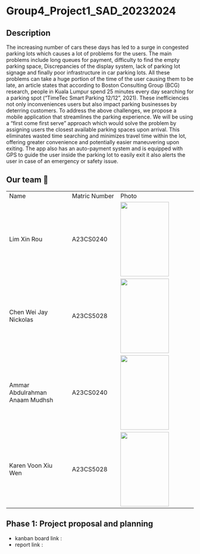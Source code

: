 # Group4_Project1_SAD_20232024

## Description 
The increasing number of cars these days has led to a surge in congested parking lots which causes a lot of problems for the users. The main problems include long queues for payment, difficulty to find the empty parking space, Discrepancies of the display system, lack of parking lot signage and finally poor infrastructure in car parking lots. All these problems can take a huge portion of the time of the user causing them to be late, an article states that according to Boston Consulting Group (BCG) research, people in Kuala Lumpur spend 25 minutes every day searching for a parking spot (“TimeTec Smart Parking 12/12”, 2021). These inefficiencies not only inconveniences users but also impact parking businesses by deterring customers.
To address the above challenges, we propose a mobile application that streamlines the parking experience. We will be using a “first come first serve” approach which would solve the problem by assigning users the closest available parking spaces upon arrival. This eliminates wasted time searching and minimizes travel time within the lot, offering greater convenience and potentially easier maneuvering upon exiting. The app also has an auto-payment system and is equipped with GPS to guide the user inside the parking lot to easily exit it also alerts the user in case of an emergency or safety issue.


## Our team :runner:
<table>
  <tr>
    <td width="250px">Name</td>
    <td width="150px">Matric Number</td>
    <td width="300px">Photo</td>
  </tr>
  <tr>
    <td>Lim Xin Rou</td>
    <td>A23CS0240</td>
    <td><img src="https://github.com/jjn7702/SECJ1023-PT2/assets/147809633/571a73b5-f6fa-447e-bfb0-11a170451d11" height="200" width="130"></td>
  </tr>
  <tr>
    <td>Chen Wei Jay Nickolas</td>
    <td>A23CS5028</td>
    <td><img src= https://github.com/jjn7702/SECJ1023-PT2/assets/148372073/00a4950c-8af5-4886-b4aa-acb13d59c117" height="200" width="130"></td>
  </tr>
  <tr>
    <td>Ammar Abdulrahman Anaam Mudhsh</td>
    <td>A23CS0240</td>
    <td><img src= "https://github.com/xr-lim/Group4_Project1_SAD_20232024/assets/133843320/cb1ca455-b079-46f1-b879-c64cb7317b0b" height="200" width="130"
></td>
</tr>
  <tr>
    <td>Karen Voon Xiu Wen</td>
    <td>A23CS5028</td>
    <td><img src= "https://github.com/xr-lim/Group4_Project1_SAD_20232024/assets/133843320/ad26694b-eeae-4de9-bd39-d61c177e09a0"
 height="200" width="130"></td>
  </tr>
</table>

## Phase 1: Project proposal and planning 
- kanban board link :
- report link :
